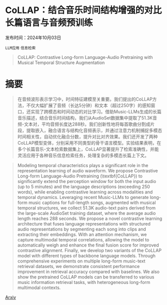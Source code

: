 # CoLLAP：结合音乐时间结构增强的对比长篇语言与音频预训练

发布时间：2024年10月03日

`LLM应用` `信息检索`

> CoLLAP: Contrastive Long-form Language-Audio Pretraining with Musical Temporal Structure Augmentation

# 摘要

> 在音频波形表示学习中，时间特征建模至关重要。我们提出的CoLLAP方法，不仅大幅扩展了音频（长达5分钟）和文本（超过250字）的感知窗口，还实现了跨模态和时间动态的对比学习。借助Music-LLMs生成的长篇音乐描述，结合音乐时间结构，我们从AudioSet数据集中提取了51.3K音频-文本对，平均音频长度达288秒。我们创新性地将每首歌曲分割成片段，提取嵌入，融合语言与结构化音频表示，并通过注意力机制捕捉多模态时间相关性，自动优化融合分数，提升对比对齐效果。我们还开发了两种CoLLAP模型变体，分别采用不同类型的骨干语言模型。实验结果表明，在多个长篇音乐-文本检索数据集上，CoLLAP显著提升了检索准确性，并能灵活应用于各种音乐信息检索任务，处理复杂的多模态长篇上下文。

> Modeling temporal characteristics plays a significant role in the representation learning of audio waveform. We propose Contrastive Long-form Language-Audio Pretraining (\textbf{CoLLAP}) to significantly extend the perception window for both the input audio (up to 5 minutes) and the language descriptions (exceeding 250 words), while enabling contrastive learning across modalities and temporal dynamics. Leveraging recent Music-LLMs to generate long-form music captions for full-length songs, augmented with musical temporal structures, we collect 51.3K audio-text pairs derived from the large-scale AudioSet training dataset, where the average audio length reaches 288 seconds. We propose a novel contrastive learning architecture that fuses language representations with structured audio representations by segmenting each song into clips and extracting their embeddings. With an attention mechanism, we capture multimodal temporal correlations, allowing the model to automatically weigh and enhance the final fusion score for improved contrastive alignment. Finally, we develop two variants of the CoLLAP model with different types of backbone language models. Through comprehensive experiments on multiple long-form music-text retrieval datasets, we demonstrate consistent performance improvement in retrieval accuracy compared with baselines. We also show the pretrained CoLLAP models can be transferred to various music information retrieval tasks, with heterogeneous long-form multimodal contexts.

[Arxiv](https://arxiv.org/abs/2410.02271)
